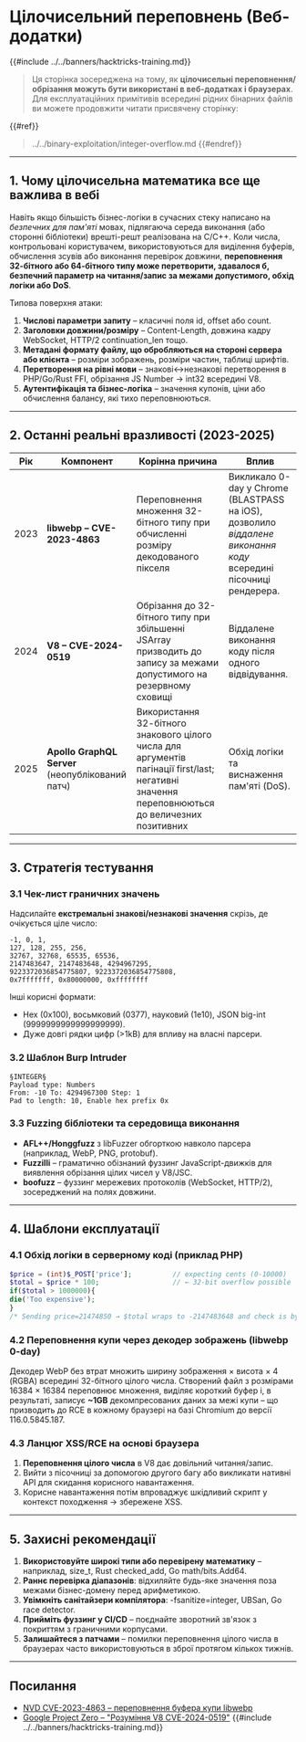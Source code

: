 # Цілочисельний переповнень (Веб-додатки)

{{#include ../../banners/hacktricks-training.md}}

> Ця сторінка зосереджена на тому, як **цілочисельні переповнення/обрізання можуть бути використані в веб-додатках і браузерах**. Для експлуатаційних примітивів всередині рідних бінарних файлів ви можете продовжити читати присвячену сторінку:
>
>
{{#ref}}
> ../../binary-exploitation/integer-overflow.md
> {{#endref}}

---

## 1. Чому цілочисельна математика все ще важлива в вебі

Навіть якщо більшість бізнес-логіки в сучасних стеку написано на *безпечних для пам'яті* мовах, підлягаюча середа виконання (або сторонні бібліотеки) врешті-решт реалізована на C/C++. Коли числа, контрольовані користувачем, використовуються для виділення буферів, обчислення зсувів або виконання перевірок довжини, **переповнення 32-бітного або 64-бітного типу може перетворити, здавалося б, безпечний параметр на читання/запис за межами допустимого, обхід логіки або DoS**.

Типова поверхня атаки:

1. **Числові параметри запиту** – класичні поля id, offset або count.
2. **Заголовки довжини/розміру** – Content-Length, довжина кадру WebSocket, HTTP/2 continuation_len тощо.
3. **Метадані формату файлу, що обробляються на стороні сервера або клієнта** – розміри зображень, розміри частин, таблиці шрифтів.
4. **Перетворення на рівні мови** – знакові↔незнакові перетворення в PHP/Go/Rust FFI, обрізання JS Number → int32 всередині V8.
5. **Аутентифікація та бізнес-логіка** – значення купонів, ціни або обчислення балансу, які тихо переповнюються.

---

## 2. Останні реальні вразливості (2023-2025)

| Рік | Компонент | Корінна причина | Вплив |
|------|-----------|-----------|--------|
| 2023 | **libwebp – CVE-2023-4863** | Переповнення множення 32-бітного типу при обчисленні розміру декодованого пікселя | Викликало 0-day у Chrome (BLASTPASS на iOS), дозволило *віддалене виконання коду* всередині пісочниці рендерера.  |
| 2024 | **V8 – CVE-2024-0519** | Обрізання до 32-бітного типу при збільшенні JSArray призводить до запису за межами допустимого на резервному сховищі | Віддалене виконання коду після одного відвідування.  |
| 2025 | **Apollo GraphQL Server** (неопублікований патч) | Використання 32-бітного знакового цілого числа для аргументів пагінації first/last; негативні значення переповнюються до величезних позитивних | Обхід логіки та виснаження пам'яті (DoS). |

---

## 3. Стратегія тестування

### 3.1 Чек-лист граничних значень

Надсилайте **екстремальні знакові/незнакові значення** скрізь, де очікується ціле число:
```
-1, 0, 1,
127, 128, 255, 256,
32767, 32768, 65535, 65536,
2147483647, 2147483648, 4294967295,
9223372036854775807, 9223372036854775808,
0x7fffffff, 0x80000000, 0xffffffff
```
Інші корисні формати:
* Hex (0x100), восьмковий (0377), науковий (1e10), JSON big-int (9999999999999999999).
* Дуже довгі рядки цифр (>1kB) для впливу на власні парсери.

### 3.2 Шаблон Burp Intruder
```
§INTEGER§
Payload type: Numbers
From: -10 To: 4294967300 Step: 1
Pad to length: 10, Enable hex prefix 0x
```
### 3.3 Fuzzing бібліотеки та середовища виконання

* **AFL++/Honggfuzz** з libFuzzer обгорткою навколо парсера (наприклад, WebP, PNG, protobuf).
* **Fuzzilli** – граматично обізнаний фуззинг JavaScript-движків для виявлення обрізання цілих чисел у V8/JSC.
* **boofuzz** – фуззинг мережевих протоколів (WebSocket, HTTP/2), зосереджений на полях довжини.

---

## 4. Шаблони експлуатації

### 4.1 Обхід логіки в серверному коді (приклад PHP)
```php
$price = (int)$_POST['price'];          // expecting cents (0-10000)
$total = $price * 100;                  // ← 32-bit overflow possible
if($total > 1000000){
die('Too expensive');
}
/* Sending price=21474850 → $total wraps to ‑2147483648 and check is bypassed */
```
### 4.2 Переповнення купи через декодер зображень (libwebp 0-day)
Декодер WebP без втрат множить ширину зображення × висота × 4 (RGBA) всередині 32-бітного цілого числа. Створений файл з розмірами 16384 × 16384 переповнює множення, виділяє короткий буфер і, в результаті, записує **~1GB** декомпресованих даних за межі купи – що призводить до RCE в кожному браузері на базі Chromium до версії 116.0.5845.187.

### 4.3 Ланцюг XSS/RCE на основі браузера
1. **Переповнення цілого числа** в V8 дає довільний читання/запис.
2. Вийти з пісочниці за допомогою другого багу або викликати нативні API для скидання корисного навантаження.
3. Корисне навантаження потім впроваджує шкідливий скрипт у контекст походження → збережене XSS.

---

## 5. Захисні рекомендації

1. **Використовуйте широкі типи або перевірену математику** – наприклад, size_t, Rust checked_add, Go math/bits.Add64.
2. **Раннє перевірка діапазонів**: відхиляйте будь-яке значення поза межами бізнес-домену перед арифметикою.
3. **Увімкніть санітайзери компілятора**: -fsanitize=integer, UBSan, Go race detector.
4. **Прийміть фуззинг у CI/CD** – поєднайте зворотний зв'язок з покриттям з граничними корпусами.
5. **Залишайтеся з патчами** – помилки переповнення цілого числа в браузерах часто використовуються в зброї протягом кількох тижнів.

---

## Посилання

* [NVD CVE-2023-4863 – переповнення буфера купи libwebp](https://nvd.nist.gov/vuln/detail/CVE-2023-4863)
* [Google Project Zero – "Розуміння V8 CVE-2024-0519"](https://googleprojectzero.github.io/)
{{#include ../../banners/hacktricks-training.md}}
